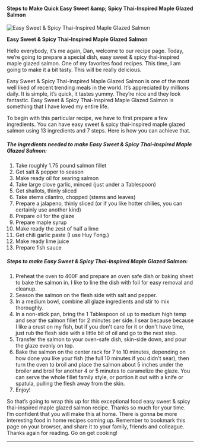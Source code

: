             

#### Steps to Make Quick Easy Sweet &amp;amp; Spicy Thai-Inspired Maple Glazed Salmon

![Easy Sweet &amp; Spicy Thai-Inspired Maple Glazed Salmon](https://img-global.cpcdn.com/recipes/807c1ab90dbf7f82/751x532cq70/easy-sweet-spicy-thai-inspired-maple-glazed-salmon-recipe-main-photo.jpg)

**Easy Sweet &amp; Spicy Thai-Inspired Maple Glazed Salmon**

Hello everybody, it’s me again, Dan, welcome to our recipe page. Today, we’re going to prepare a special dish, easy sweet & spicy thai-inspired maple glazed salmon. One of my favorites food recipes. This time, I am going to make it a bit tasty. This will be really delicious.

Easy Sweet & Spicy Thai-Inspired Maple Glazed Salmon is one of the most well liked of recent trending meals in the world. It’s appreciated by millions daily. It is simple, it’s quick, it tastes yummy. They’re nice and they look fantastic. Easy Sweet & Spicy Thai-Inspired Maple Glazed Salmon is something that I have loved my entire life.

To begin with this particular recipe, we have to first prepare a few ingredients. You can have easy sweet & spicy thai-inspired maple glazed salmon using 13 ingredients and 7 steps. Here is how you can achieve that.

##### The ingredients needed to make Easy Sweet & Spicy Thai-Inspired Maple Glazed Salmon:

1.  Take roughly 1.75 pound salmon fillet
2.  Get salt & pepper to season
3.  Make ready oil for searing salmon
4.  Take large clove garlic, minced (just under a Tablespoon)
5.  Get shallots, thinly sliced
6.  Take stems cilantro, chopped (stems and leaves)
7.  Prepare a jalapeno, thinly sliced (or if you like hotter chilies, you can certainly use another kind)
8.  Prepare oil for the glaze
9.  Prepare maple syrup
10.  Make ready the zest of half a lime
11.  Get chili garlic paste (I use Huy Fong.)
12.  Make ready lime juice
13.  Prepare fish sauce

##### Steps to make Easy Sweet & Spicy Thai-Inspired Maple Glazed Salmon:

1.  Preheat the oven to 400F and prepare an oven safe dish or baking sheet to bake the salmon in. I like to line the dish with foil for easy removal and cleanup.
2.  Season the salmon on the flesh side with salt and pepper.
3.  In a medium bowl, combine all glaze ingredients and stir to mix thoroughly.
4.  In a non-stick pan, bring the 1 Tablespoon oil up to medium high temp and sear the salmon fillet for 2 minutes per side. I sear because because I like a crust on my fish, but if you don't care for it or don't have time, just rub the flesh side with a little bit of oil and go to the next step.
5.  Transfer the salmon to your oven-safe dish, skin-side down, and pour the glaze evenly on top.
6.  Bake the salmon on the center rack for 7 to 10 minutes, depending on how done you like your fish (the full 10 minutes if you didn't sear), then turn the oven to broil and place the salmon about 5 inches under the broiler and broil for another 4 or 5 minutes to caramelize the glaze. You can serve the whole fillet family style, or portion it out with a knife or spatula, pulling the flesh away from the skin.
7.  Enjoy!

So that’s going to wrap this up for this exceptional food easy sweet & spicy thai-inspired maple glazed salmon recipe. Thanks so much for your time. I’m confident that you will make this at home. There is gonna be more interesting food in home recipes coming up. Remember to bookmark this page on your browser, and share it to your family, friends and colleague. Thanks again for reading. Go on get cooking!

* * *